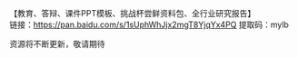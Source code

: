 【教育、答辩、课件PPT模板、挑战杯尝鲜资料包、全行业研究报告】<br>
  链接：https://pan.baidu.com/s/1sUphWhJjx2mgT8YjqYx4PQ    提取码：mylb<br>
  
 资源将不断更新，敬请期待
